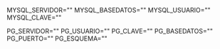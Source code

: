 MYSQL_SERVIDOR=""
MYSQL_BASEDATOS=""
MYSQL_USUARIO=""
MYSQL_CLAVE=""

PG_SERVIDOR=""
PG_USUARIO=""
PG_CLAVE=""
PG_BASEDATOS=""
PG_PUERTO=""
PG_ESQUEMA=""